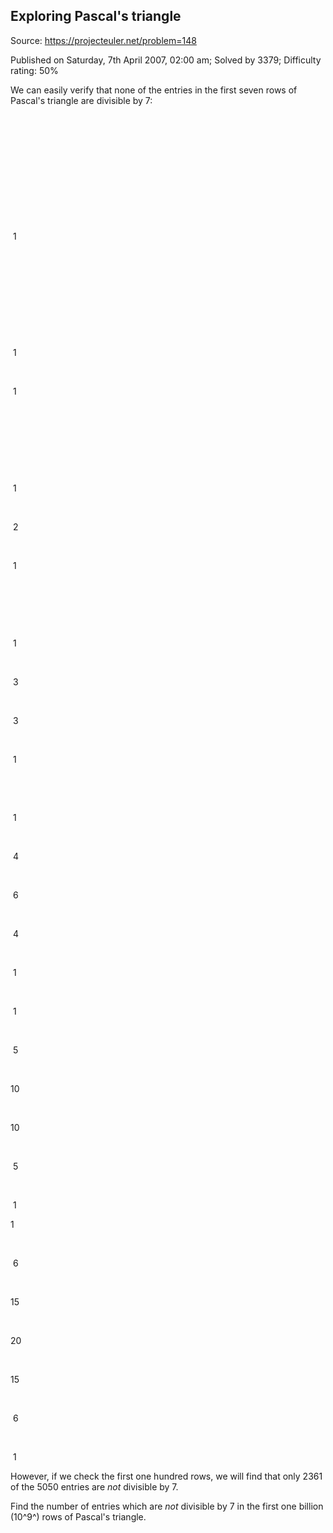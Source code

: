 Exploring Pascal's triangle
---------------------------

Source: https://projecteuler.net/problem=148

Published on Saturday, 7th April 2007, 02:00 am; Solved by 3379;
Difficulty rating: 50%

We can easily verify that none of the entries in the first seven rows of
Pascal's triangle are divisible by 7:

 

 

 

 

 

 

 1

 

 

 

 

 

 1

 

 1

 

 

 

 

 1

 

 2

 

 1

 

 

 

 1

 

 3

 

 3

 

 1

 

 

 1

 

 4

 

 6

 

 4

 

 1

 

 1

 

 5

 

10

 

10

 

 5

 

 1

1

 

 6

 

15

 

20

 

15

 

 6

 

 1

However, if we check the first one hundred rows, we will find that only
2361 of the 5050 entries are *not* divisible by 7.

Find the number of entries which are *not* divisible by 7 in the first
one billion (10^9^) rows of Pascal's triangle.
